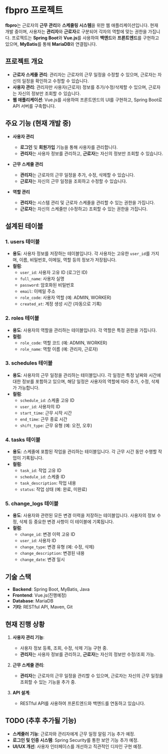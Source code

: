 # fbpro 프로젝트

**fbpro**는 근로자의 **근무 관리**와 **스케줄링 시스템**을 위한 웹 애플리케이션입니다. 현재 개발 중이며, 사용자는 **관리자**와 **근로자**로 구분되어 각자의 역할에 맞는 권한을 가집니다. 프로젝트는 **Spring Boot**와 **Vue.js**를 사용하여 **백엔드**와 **프론트엔드**를 구현하고 있으며, **MyBatis**를 통해 **MariaDB**와 연결됩니다.

## 프로젝트 개요

- **근로자 스케줄 관리**: 관리자는 근로자의 근무 일정을 수정할 수 있으며, 근로자는 자신의 일정을 확인하고 수정할 수 있습니다.
- **사용자 관리**: 관리자만 사용자(근로자) 정보를 추가/수정/삭제할 수 있으며, 근로자는 자신의 정보만 조회할 수 있습니다.
- **웹 애플리케이션**: Vue.js를 사용하여 프론트엔드의 UI를 구현하고, Spring Boot로 API 서버를 구축합니다.

## 주요 기능 (현재 개발 중)

- **사용자 관리**
  - **로그인** 및 **회원가입** 기능을 통해 사용자를 관리합니다.
  - **관리자**는 사용자 정보를 관리하고, **근로자**는 자신의 정보만 조회할 수 있습니다.

- **근무 스케줄 관리**
  - **관리자**는 근로자의 근무 일정을 추가, 수정, 삭제할 수 있습니다.
  - **근로자**는 자신의 근무 일정을 조회하고 수정할 수 있습니다.

- **역할 관리**
  - **관리자**는 시스템 관리 및 근로자 스케줄을 관리할 수 있는 권한을 가집니다.
  - **근로자**는 자신의 스케줄만 (수정하고) 조회할 수 있는 권한을 가집니다.

## 설계된 테이블

### 1. **users 테이블**
- **용도**: 사용자 정보를 저장하는 테이블입니다. 각 사용자는 고유한 `user_id`를 가지며, 이름, 비밀번호, 이메일, 역할 등의 정보가 저장됩니다.
- **컬럼**:
  - `user_id`: 사용자 고유 ID (로그인 ID)
  - `full_name`: 사용자 실명
  - `password`: 암호화된 비밀번호
  - `email`: 이메일 주소
  - `role_code`: 사용자 역할 (예: ADMIN, WORKER)
  - `created_at`: 계정 생성 시간 (자동으로 기록)

### 2. **roles 테이블**
- **용도**: 사용자의 역할을 관리하는 테이블입니다. 각 역할은 특정 권한을 가집니다.
- **컬럼**:
  - `role_code`: 역할 코드 (예: ADMIN, WORKER)
  - `role_name`: 역할 이름 (예: 관리자, 근로자)

### 3. **schedules 테이블**
- **용도**: 사용자의 근무 일정을 관리하는 테이블입니다. 각 일정은 특정 날짜와 시간에 대한 정보를 포함하고 있으며, 해당 일정은 사용자의 역할에 따라 추가, 수정, 삭제가 가능합니다.
- **컬럼**:
  - `schedule_id`: 스케줄 고유 ID
  - `user_id`: 사용자의 ID 
  - `start_time`: 근무 시작 시간
  - `end_time`: 근무 종료 시간
  - `shift_type`: 근무 유형 (예: 오전, 오후)

### 4. **tasks 테이블**
- **용도**: 스케줄에 포함된 작업을 관리하는 테이블입니다. 각 근무 시간 동안 수행할 작업이 기록됩니다.
- **컬럼**:
  - `task_id`: 작업 고유 ID
  - `schedule_id`: 스케줄 ID 
  - `task_description`: 작업 내용
  - `status`: 작업 상태 (예: 완료, 미완료)

### 5. **change_logs 테이블**
- **용도**: 사용자와 관련된 모든 변경 이력을 저장하는 테이블입니다. 사용자의 정보 수정, 삭제 등 중요한 변경 사항이 이 테이블에 기록됩니다.
- **컬럼**:
  - `change_id`: 변경 이력 고유 ID
  - `user_id`: 사용자 ID 
  - `change_type`: 변경 유형 (예: 수정, 삭제)
  - `change_description`: 변경된 내용
  - `change_date`: 변경 일시

## 기술 스택

- **Backend**: Spring Boot, MyBatis, Java
- **Frontend**: Vue.js(진행예정)
- **Database**: MariaDB
- **기타**: RESTful API, Maven, Git

## 현재 진행 상황

1. **사용자 관리 기능**:
   - 사용자 정보 등록, 조회, 수정, 삭제 기능 구현 중.
   - **관리자**는 사용자 정보를 관리하고, **근로자**는 자신의 정보만 수정/조회 가능.

2. **근무 스케줄 관리**:
   - **관리자**는 근로자의 근무 일정을 관리할 수 있으며, 근로자는 자신의 근무 일정을 조회할 수 있는 기능을 추가 중.

3. **API 설계**:
   - RESTful API를 사용하여 프론트엔드와 백엔드를 연동하고 있습니다.

## TODO (추후 추가될 기능)

- **스케줄러 기능**: 근로자와 관리자에게 근무 일정 알림 기능 추가 예정.
- **로그인 및 인증 시스템**: Spring Security를 통한 보안 기능 추가 예정.
- **UI/UX 개선**: 사용자 인터페이스를 개선하고 직관적인 디자인 구현 예정.
